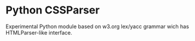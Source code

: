 Python CSSParser
======

Experimental Python module based on w3.org lex/yacc grammar wich has HTMLParser-like interface.
